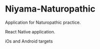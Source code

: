 # Niyama-Naturopathic
Application for Naturopathic practice.

React Native application.

iOs and Android targets
